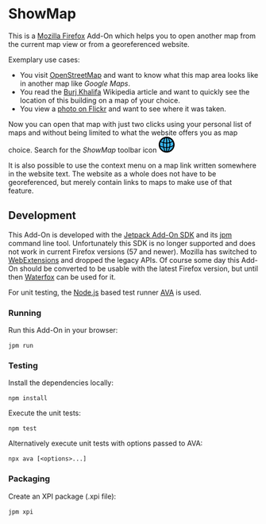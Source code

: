 ShowMap
=======

This is a [Mozilla Firefox](https://www.mozilla.org/firefox/) Add-On which
helps you to open another map from the current map view or from a georeferenced
website.

Exemplary use cases:

* You visit [OpenStreetMap](https://www.openstreetmap.org/) and want to know
  what this map area looks like in another map like *Google Maps*.
* You read the [Burj Khalifa](https://en.wikipedia.org/wiki/Burj_Khalifa)
  Wikipedia article and want to quickly see the location of this building on a
  map of your choice.
* You view a [photo on Flickr](https://www.flickr.com/photos/53970209@N07/45705700935/)
  and want to see where it was taken.

Now you can open that map with just two clicks using your personal list of maps
and without being limited to what the website offers you as map choice. Search
for the *ShowMap* toolbar icon ![in shape of a globe.](/data/icon-32.png)

It is also possible to use the context menu on a map link written somewhere in
the website text. The website as a whole does not have to be georeferenced, but
merely contain links to maps to make use of that feature.


Development
-----------

This Add-On is developed with the
[Jetpack Add-On SDK](https://developer.mozilla.org/en-US/docs/Archive/Add-ons/Add-on_SDK)
and its
[jpm](https://developer.mozilla.org/en-US/docs/Archive/Add-ons/Add-on_SDK/Tools/jpm)
command line tool. Unfortunately this SDK is no longer supported and does not
work in current Firefox versions (57 and newer). Mozilla has switched to
[WebExtensions](https://developer.mozilla.org/en-US/docs/Mozilla/Add-ons/WebExtensions)
and dropped the legacy APIs. Of course some day this Add-On
should be converted to be usable with the latest Firefox version, but until
then [Waterfox](https://waterfoxproject.org/) can be used for it.

For unit testing, the [Node.js](https://nodejs.org/) based test runner
[AVA](https://github.com/avajs/ava) is used.

### Running

Run this Add-On in your browser:

```
jpm run
```

### Testing

Install the dependencies locally:

```
npm install
```

Execute the unit tests:

```
npm test
```

Alternatively execute unit tests with options passed to AVA:

```
npx ava [<options>...]
```

### Packaging

Create an XPI package (.xpi file):

```
jpm xpi
```

